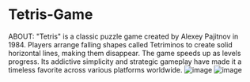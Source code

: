 # Tetris-Game
ABOUT:
"Tetris" is a classic puzzle game created by Alexey Pajitnov in 1984. Players arrange falling shapes called Tetriminos to create solid horizontal lines, making them disappear. The game speeds up as levels progress. Its addictive simplicity and strategic gameplay have made it a timeless favorite across various platforms worldwide.
![image](https://github.com/AritroAcharya/Tetris-Game/assets/86944863/57ecfbd1-97be-440e-a489-710c17819574)
![image](https://github.com/AritroAcharya/Tetris-Game/assets/86944863/56946752-0dfd-4096-ac79-201518cc98b9)
